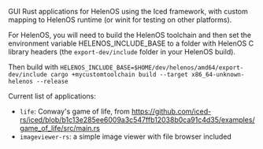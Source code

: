 GUI Rust applications for HelenOS using the Iced framework, with custom mapping to HelenOS runtime (or winit for testing on other platforms).

For HelenOS, you will need to build the HelenOS toolchain and then set the environment variable HELENOS_INCLUDE_BASE to a folder with HelenOS C library headers (the `export-dev/include` folder in your HelenOS build).

Then build with `HELENOS_INCLUDE_BASE=$HOME/dev/helenos/amd64/export-dev/include cargo +mycustomtoolchain build --target x86_64-unknown-helenos --release`

Current list of applications:

- `life`: Conway's game of life, from https://github.com/iced-rs/iced/blob/b1c13e285ee6009a3c547ffb12038b0ca91c4d35/examples/game_of_life/src/main.rs
- `imageviewer-rs`: a simple image viewer with file browser included
